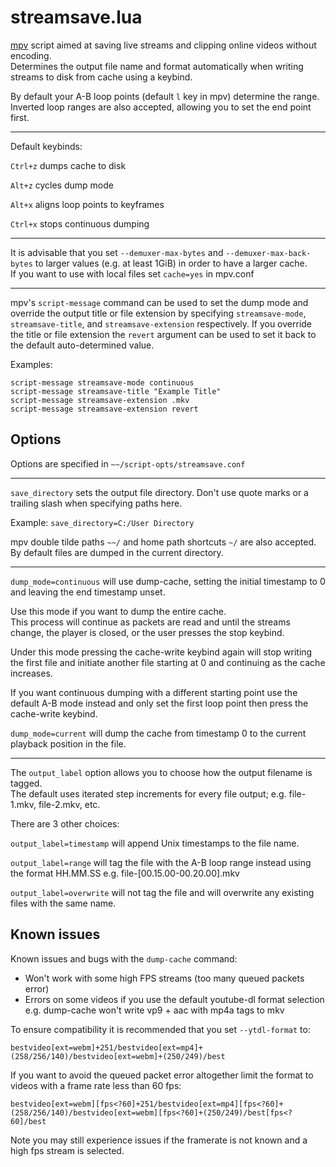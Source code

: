 # streamsave.lua

[mpv](https://github.com/mpv-player/mpv) script aimed at saving live streams and clipping online videos without encoding.  
Determines the output file name and format automatically when writing streams to disk from cache using a keybind.

By default your A-B loop points (default `l` key in mpv) determine the range. Inverted loop ranges are also accepted, allowing you to set the end point first.

----

Default keybinds:

`Ctrl+z` dumps cache to disk

`Alt+z` cycles dump mode

`Alt+x` aligns loop points to keyframes

`Ctrl+x` stops continuous dumping

----

It is advisable that you set `--demuxer-max-bytes` and `--demuxer-max-back-bytes` to larger values (e.g. at least 1GiB) in order to have a larger cache.  
If you want to use with local files set `cache=yes` in mpv.conf

----

mpv's `script-message` command can be used to set the dump mode and override the output title or file extension by specifying `streamsave-mode`, `streamsave-title`, and `streamsave-extension` respectively.
If you override the title or file extension the `revert` argument can be used to set it back to the default auto-determined value.

Examples:
```
script-message streamsave-mode continuous
script-message streamsave-title "Example Title"
script-message streamsave-extension .mkv
script-message streamsave-extension revert
```

## Options

Options are specified in `~~/script-opts/streamsave.conf`

----

`save_directory` sets the output file directory. Don't use quote marks or a trailing slash when specifying paths here.

Example: `save_directory=C:/User Directory`

mpv double tilde paths `~~/` and home path shortcuts `~/` are also accepted. By default files are dumped in the current directory.

----

`dump_mode=continuous` will use dump-cache, setting the initial timestamp to 0 and leaving the end timestamp unset.

Use this mode if you want to dump the entire cache.  
This process will continue as packets are read and until the streams change, the player is closed, or the user presses the stop keybind.

Under this mode pressing the cache-write keybind again will stop writing the first file and initiate another file starting at 0 and continuing as the cache increases.

If you want continuous dumping with a different starting point use the default A-B mode instead and only set the first loop point then press the cache-write keybind.  

`dump_mode=current` will dump the cache from timestamp 0 to the current playback position in the file.

----

The `output_label` option allows you to choose how the output filename is tagged.  
The default uses iterated step increments for every file output; e.g. file-1.mkv, file-2.mkv, etc.

There are 3 other choices:

`output_label=timestamp` will append Unix timestamps to the file name.

`output_label=range` will tag the file with the A-B loop range instead using the format HH.MM.SS e.g. file-\[00.15.00-00.20.00\].mkv

`output_label=overwrite` will not tag the file and will overwrite any existing files with the same name.

## Known issues

Known issues and bugs with the `dump-cache` command:  
* Won't work with some high FPS streams (too many queued packets error)  
* Errors on some videos if you use the default youtube-dl format selection
e.g. dump-cache won't write vp9 + aac with mp4a tags to mkv

To ensure compatibility it is recommended that you set `--ytdl-format` to:

```
bestvideo[ext=webm]+251/bestvideo[ext=mp4]+(258/256/140)/bestvideo[ext=webm]+(250/249)/best
```

If you want to avoid the queued packet error altogether limit the format to videos with a frame rate less than 60 fps:

```
bestvideo[ext=webm][fps<?60]+251/bestvideo[ext=mp4][fps<?60]+(258/256/140)/bestvideo[ext=webm][fps<?60]+(250/249)/best[fps<?60]/best
```

Note you may still experience issues if the framerate is not known and a high fps stream is selected.
